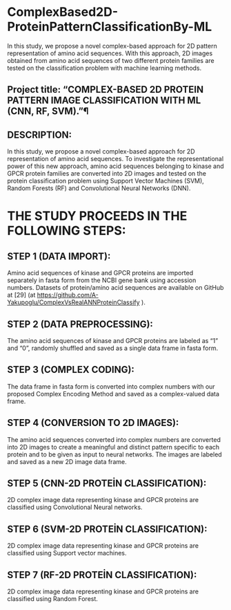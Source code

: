 # ComplexBased2D-ProteinPatternClassificationBy-ML
In this study, we propose a novel complex-based approach for 2D pattern representation of amino acid sequences. With this approach, 2D images obtained from amino acid sequences of two different protein families are tested on the classification problem with machine learning methods.
## Project title: “COMPLEX-BASED 2D PROTEIN PATTERN IMAGE CLASSIFICATION WITH ML (CNN, RF, SVM).”¶
## DESCRIPTION:
In this study, we propose a novel complex-based approach for 2D representation of amino acid sequences. To investigate the representational power of this new approach, amino acid sequences belonging to kinase and GPCR protein families are converted into 2D images and tested on the protein classification problem using Support Vector Machines (SVM), Random Forests (RF) and Convolutional Neural Networks (DNN).
# THE STUDY PROCEEDS IN THE FOLLOWING STEPS:
## STEP 1 (DATA IMPORT):
Amino acid sequences of kinase and GPCR proteins are imported separately in fasta form from the NCBI gene bank using accession numbers.
Datasets of protein/amino acid sequences are available on GitHub at [29] (at https://github.com/A-Yakupoglu/ComplexVsRealANNProteinClassify ).
## STEP 2 (DATA PREPROCESSING):
The amino acid sequences of kinase and GPCR proteins are labeled as “1” and “0”, randomly shuffled and saved as a single data frame in fasta form.
## STEP 3 (COMPLEX CODING):
The data frame in fasta form is converted into complex numbers with our proposed Complex Encoding Method and saved as a complex-valued data frame.
## STEP 4 (CONVERSION TO 2D IMAGES):
The amino acid sequences converted into complex numbers are converted into 2D images to create a meaningful and distinct pattern specific to each protein and to be given as input to neural networks. The images are labeled and saved as a new 2D image data frame.
## STEP 5 (CNN-2D PROTEİN CLASSIFICATION):
2D complex image data representing kinase and GPCR proteins are classified using Convolutional Neural networks.
## STEP 6 (SVM-2D PROTEİN CLASSIFICATION):
2D complex image data representing kinase and GPCR proteins are classified using Support vector machines.
## STEP 7 (RF-2D PROTEİN CLASSIFICATION):
2D complex image data representing kinase and GPCR proteins are classified using Random Forest.
